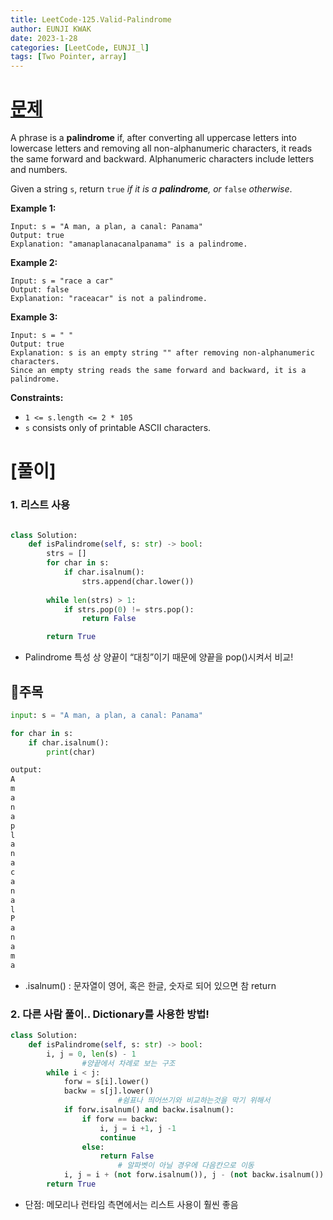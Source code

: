 ```yaml
---
title: LeetCode-125.Valid-Palindrome
author: EUNJI KWAK
date: 2023-1-28
categories: [LeetCode, EUNJI_l]
tags: [Two Pointer, array]
---
```


# [문제](https://leetcode.com/problems/valid-palindrome/description/)

A phrase is a **palindrome** if, after converting all uppercase letters into lowercase letters and removing all non-alphanumeric characters, it reads the same forward and backward. Alphanumeric characters include letters and numbers.

Given a string `s`, return `true` *if it is a **palindrome**, or* `false` *otherwise*.

**Example 1:**

```
Input: s = "A man, a plan, a canal: Panama"
Output: true
Explanation: "amanaplanacanalpanama" is a palindrome.

```

**Example 2:**

```
Input: s = "race a car"
Output: false
Explanation: "raceacar" is not a palindrome.

```

**Example 3:**

```
Input: s = " "
Output: true
Explanation: s is an empty string "" after removing non-alphanumeric characters.
Since an empty string reads the same forward and backward, it is a palindrome.

```

**Constraints:**

- `1 <= s.length <= 2 * 105`
- `s` consists only of printable ASCII characters.

# [풀이]

### 1. 리스트 사용

```python

class Solution:
    def isPalindrome(self, s: str) -> bool:
        strs = []
        for char in s:
            if char.isalnum():
                strs.append(char.lower())
        
        while len(strs) > 1:
            if strs.pop(0) != strs.pop():
                return False

        return True
```

- Palindrome 특성 상 양끝이 “대칭”이기 때문에 양끝을 pop()시켜서 비교!

## 📌주목

```python
input: s = "A man, a plan, a canal: Panama"

for char in s:
	if char.isalnum():
		print(char)

output:
A
m
a
n
a
p
l
a
n
a
c
a
n
a
l
P
a
n
a
m
a
```

- .isalnum() : 문자열이 영어, 혹은 한글, 숫자로 되어 있으면 참 return

### 2. 다른 사람 풀이.. Dictionary를 사용한 방법!

```python
class Solution:
    def isPalindrome(self, s: str) -> bool:
        i, j = 0, len(s) - 1
				#양끝에서 차례로 보는 구조
        while i < j:
            forw = s[i].lower()
            backw = s[j].lower()
						#쉼표나 띄어쓰기와 비교하는것을 막기 위해서
            if forw.isalnum() and backw.isalnum():
                if forw == backw:
                    i, j = i +1, j -1
                    continue
                else:
                    return False
						# 알파벳이 아닐 경우에 다음칸으로 이동
            i, j = i + (not forw.isalnum()), j - (not backw.isalnum())
        return True
```

- 단점: 메모리나 런타임 측면에서는 리스트 사용이 훨씬 좋음
